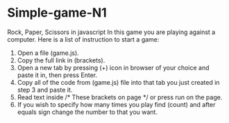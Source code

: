 # Simple-game-N1
Rock, Paper, Scissors in javascript
In this game you are playing against a computer. Here is a list of instruction to start a game:
1) Open a file  (game.js).
2) Copy the full link in (brackets).
3) Open a new tab by pressing (+) icon in browser of your choice and paste it in, then press Enter.
4) Copy all of the code from (game.js) file into that tab you just created in step 3 and paste it.
5) Read text inside /* These brackets on page */ or press run on the page.
6) If you wish to specify how many times you play find (count) and after equals sign change the number to that you want.
